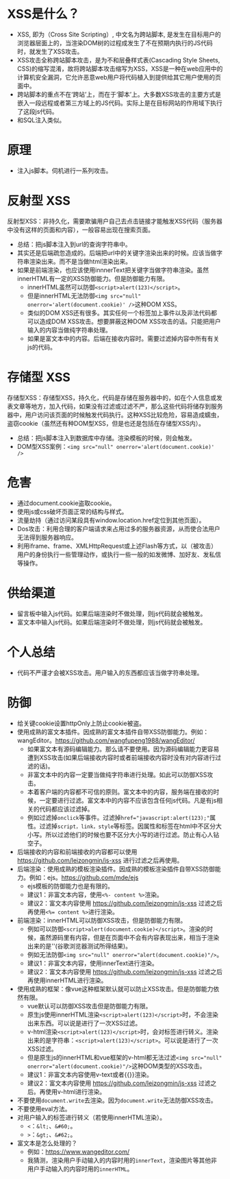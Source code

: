 # XSS是什么？
* XSS, 即为（Cross Site Scripting）, 中文名为跨站脚本, 是发生在目标用户的浏览器层面上的，当渲染DOM树的过程成发生了不在预期内执行的JS代码时，就发生了XSS攻击。
* XSS攻击全称跨站脚本攻击，是为不和层叠样式表(Cascading Style Sheets, CSS)的缩写混淆，故将跨站脚本攻击缩写为XSS，XSS是一种在web应用中的计算机安全漏洞，它允许恶意web用户将代码植入到提供给其它用户使用的页面中。
* 跨站脚本的重点不在‘跨站’上，而在于‘脚本’上。大多数XSS攻击的主要方式是嵌入一段远程或者第三方域上的JS代码。实际上是在目标网站的作用域下执行了这段js代码。
* 和SQL注入类似。

# 原理
* 注入js脚本。伺机进行一系列攻击。

# 反射型 XSS
反射型XSS：非持久化，需要欺骗用户自己去点击链接才能触发XSS代码（服务器中没有这样的页面和内容），一般容易出现在搜索页面。
* 总结：把js脚本注入到url的查询字符串中。
* 其实还是后端疏忽造成的。后端把url中的关键字渲染出来的时候。应该当做字符串渲染出来。而不是当做html渲染出来。
* 如果是前端渲染，也应该使用innnerText把关键字当做字符串渲染。虽然innerHTML有一定的XSS防御能力。但是防御能力有限。
    - innerHTML虽然可以防御```<script>alert(123)</script>```。
    - 但是innerHTML无法防御```<img src="null" onerror='alert(document.cookie)' />```这种DOM XSS。
    - 类似的DOM XSS还有很多。其实任何一个标签加上事件以及非法代码都可以造成DOM XSS攻击。想要屏蔽这种DOM XSS攻击的话。只能把用户输入的内容当做纯字符串处理。
    - 如果是富文本中的内容。后端在接收内容时。需要过滤掉内容中所有有关js的代码。

# 存储型 XSS
存储型XSS：存储型XSS，持久化，代码是存储在服务器中的，如在个人信息或发表文章等地方，加入代码，如果没有过滤或过滤不严，那么这些代码将储存到服务器中，用户访问该页面的时候触发代码执行。这种XSS比较危险，容易造成蠕虫，盗窃cookie（虽然还有种DOM型XSS，但是也还是包括在存储型XSS内）。
* 总结：把js脚本注入到数据库中存储。渲染模板的时候，则会触发。
* DOM型XSS案例：```<img src="null" onerror='alert(document.cookie)' />```

# 危害
* 通过document.cookie盗取cookie。
* 使用js或css破坏页面正常的结构与样式。
* 流量劫持（通过访问某段具有window.location.href定位到其他页面）。
* Dos攻击：利用合理的客户端请求来占用过多的服务器资源，从而使合法用户无法得到服务器响应。
* 利用iframe、frame、XMLHttpRequest或上述Flash等方式，以（被攻击）用户的身份执行一些管理动作，或执行一些一般的如发微博、加好友、发私信等操作。

# 供给渠道
* 留言板中输入js代码。如果后端渲染时不做处理，则js代码就会被触发。
* 富文本中输入js代码。如果后端渲染时不做处理，则js代码就会被触发。

# 个人总结
* 代码不严谨才会被XSS攻击。用户输入的东西都应该当做字符串处理。

# 防御
* 给关键cookie设置httpOnly上防止cookie被盗。
* 使用成熟的富文本插件。因成熟的富文本插件自带XSS防御能力。例如：wangEditor。https://github.com/wangfupeng1988/wangEditor/
    - 如果富文本有源码编辑能力。那么请不要使用。因为源码编辑能力更容易遭到XSS攻击(如果后端接收内容时或者前端接收内容时没有对内容进行过滤的话)。
    - 非富文本中的内容一定要当做纯字符串进行处理。如此可以防御XSS攻击。
    - 本着客户端的内容都不可信的原则。富文本中的内容，服务端在接收的时候，一定要进行过滤。富文本中的内容不应该包含任何js代码。凡是有js相关的代码都应该过滤掉。
    - 例如过滤掉```onclick```等事件。过滤掉```href="javascript:alert(123);"```属性。过滤掉```script，link，style```等标签。因属性和标签在html中不区分大小写。所以过滤他们的时候也要不区分大小写的进行过滤。防止有心人钻空子。
* 后端接收的内容和前端接收的内容都可以使用 https://github.com/leizongmin/js-xss 进行过滤之后再使用。
* 后端渲染：使用成熟的模板渲染插件。因成熟的模板渲染插件自带XSS防御能力。例如：ejs。https://github.com/mde/ejs
    - ejs模板的防御能力也是有限的。
    - 建议1：非富文本内容，使用```<%- content %>```渲染。
    - 建议2：富文本内容使用 https://github.com/leizongmin/js-xss 过滤之后再使用```<%= content %>```进行渲染。
* 前端渲染：innerHTML可以防御XSS攻击，但是防御能力有限。
    - 例如可以防御```<script>alert(document.cookie)</script>```。渲染的时候，虽然源码里有内容，但是在页面中不会有内容表现出来，相当于渲染出来的是''(谷歌浏览器测试所得结果)。
    - 例如无法防御```<img src="null" onerror="alert(document.cookie)"/>```。
    - 建议1：非富文本内容，使用innerText进行渲染。
    - 建议2：富文本内容使用 https://github.com/leizongmin/js-xss 过滤之后再使用innerHTML进行渲染。
* 使用成熟的框架：像vue这种框架默认就可以防止XSS攻击。但是防御能力依然有限。
    - vue默认可以防御XSS攻击但是防御能力有限。
    - 原生js使用innerHTML渲染```<script>alert(123)</script>```时，不会渲染出来东西。可以说是进行了一次XSS过滤。
    - v-html渲染```<script>alert(123)</script>```时，会对标签进行转义。渲染出来的是字符串：```<script>alert(123)</script>```。可以说是进行了一次XSS过滤。
    - 但是原生js的innerHTML和vue框架的v-html都无法过滤```<img src="null" onerror="alert(document.cookie)"/>```这种DOM类型的XSS攻击。
    - 建议1：非富文本内容使用v-text或者{{}}渲染。
    - 建议2：富文本内容使用 https://github.com/leizongmin/js-xss 过滤之后。再使用v-html进行渲染。
* 不要使用```document.write```去渲染。因为```document.write```无法防御XSS攻击。
* 不要使用eval方法。
* 对用户输入的标签进行转义（若使用innerHTML渲染）。
  - `<`：`&lt;`、`&#60;`。
  - `>`：`&gt;`、`&#62;`。
* 富文本是怎么处理的？
  - 例如：https://www.wangeditor.com/
  - 我猜测，渲染用户手动输入的内容时用的`innerText`，渲染图片等其他非用户手动输入的内容时用的`innerHTML`。
